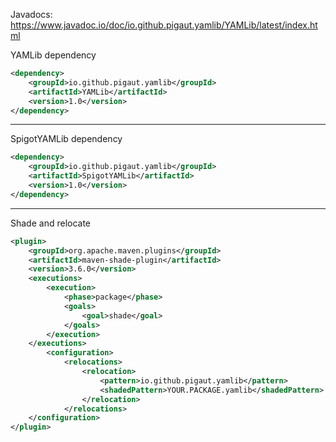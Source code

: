 Javadocs: https://www.javadoc.io/doc/io.github.pigaut.yamlib/YAMLib/latest/index.html

YAMLib dependency
```xml
<dependency>
    <groupId>io.github.pigaut.yamlib</groupId>
    <artifactId>YAMLib</artifactId>
    <version>1.0</version>
</dependency>
```
---
SpigotYAMLib dependency
```xml
<dependency>
    <groupId>io.github.pigaut.yamlib</groupId>
    <artifactId>SpigotYAMLib</artifactId>
    <version>1.0</version>
</dependency>
```
---
Shade and relocate
```xml
<plugin>
    <groupId>org.apache.maven.plugins</groupId>
    <artifactId>maven-shade-plugin</artifactId>
    <version>3.6.0</version>
    <executions>
        <execution>
            <phase>package</phase>
            <goals>
                <goal>shade</goal>
            </goals>
        </execution>
    </executions>
        <configuration>
            <relocations>
                <relocation>
                    <pattern>io.github.pigaut.yamlib</pattern>
                    <shadedPattern>YOUR.PACKAGE.yamlib</shadedPattern>
                </relocation>
            </relocations>
    </configuration>
</plugin>
```


